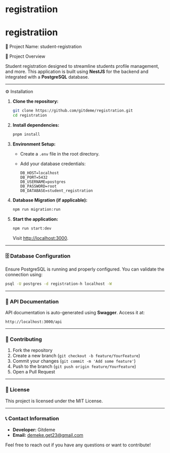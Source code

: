 # registratiion
# registratiion
📌 Project Name: student-registration

🚀 Project Overview

Student registration  designed to streamline students profile management, and more. This application is built using **NestJS** for the backend and integrated with a **PostgreSQL** database.

---

⚙️ Installation

1. **Clone the repository:**

   ```bash
   git clone https://github.com/gitdeme/registration.git
   cd registration
   ```

2. **Install dependencies:**

   ```bash
   pnpm install
   ```

3. **Environment Setup:**

   * Create a `.env` file in the root directory.
   * Add your database credentials:

     ```env
     DB_HOST=localhost
     DB_PORT=5432
     DB_USERNAME=postgres
     DB_PASSWORD=root
     DB_DATABASE=student_registration
     ```

4. **Database Migration (if applicable):**

   ```bash
   npm run migration:run
   ```

5. **Start the application:**

   ```bash
   npm run start:dev
   ```

   Visit [http://localhost:3000](http://localhost:3000).

---

### 🗄️ Database Configuration

Ensure PostgreSQL is running and properly configured. You can validate the connection using:

```bash
psql -U postgres -d registration-h localhost -W
```

---

### 📌 API Documentation

API documentation is auto-generated using **Swagger**. Access it at:

```
http://localhost:3000/api
```

---

### 🤝 Contributing

1. Fork the repository
2. Create a new branch (`git checkout -b feature/YourFeature`)
3. Commit your changes (`git commit -m 'Add some feature'`)
4. Push to the branch (`git push origin feature/YourFeature`)
5. Open a Pull Request

---

### 📜 License

This project is licensed under the MIT License.

---

### 📞 Contact Information

* **Developer:** Gitdeme
* **Email:**  demeke.get23@gmail.com
          

Feel free to reach out if you have any questions or want to contribute!
